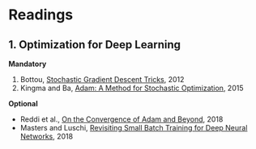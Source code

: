 # Readings

## 1. Optimization for Deep Learning

**Mandatory**

1. Bottou, [Stochastic Gradient Descent Tricks](https://cilvr.cs.nyu.edu/diglib/lsml/bottou-sgd-tricks-2012.pdf), 2012
2. Kingma and Ba, [Adam: A Method for Stochastic Optimization](https://arxiv.org/pdf/1412.6980.pdf), 2015

**Optional**

- Reddi et al., [On the Convergence of Adam and Beyond](https://openreview.net/pdf?id=ryQu7f-RZ), 2018
- Masters and Luschi, [Revisiting Small Batch Training for Deep Neural Networks](https://arxiv.org/abs/1804.07612), 2018

